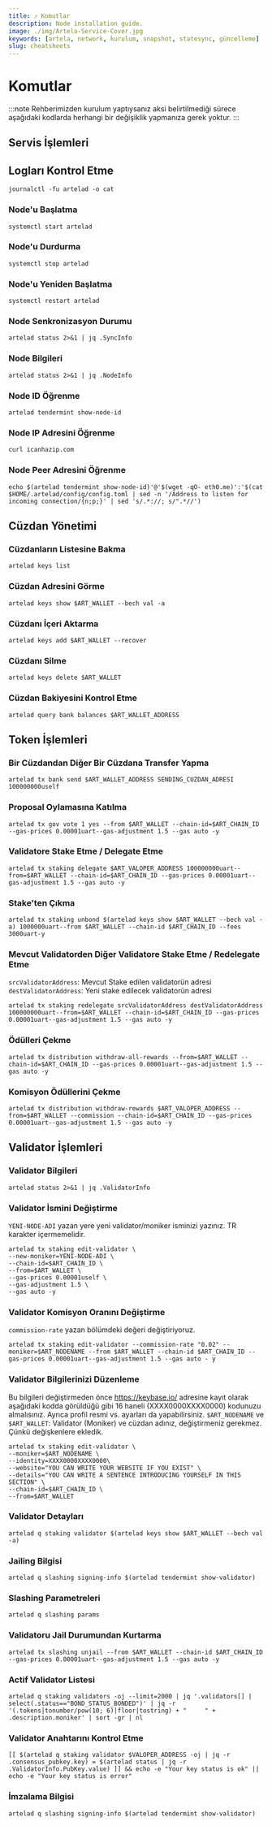 ```yaml
---
title: ⤴️ Komutlar
description: Node installation guide.
image: ./img/Artela-Service-Cover.jpg
keywords: [artela, network, kurulum, snapshot, statesync, güncelleme]
slug: cheatsheets
---
```


# Komutlar
:::note
Rehberimizden kurulum yaptıysanız aksi belirtilmediği sürece aşağıdaki kodlarda herhangi bir değişiklik yapmanıza gerek yoktur.
:::

## Servis İşlemleri 

## Logları Kontrol Etme 
```
journalctl -fu artelad -o cat
```

### Node'u Başlatma
```
systemctl start artelad
```

### Node'u Durdurma
```
systemctl stop artelad
```

### Node'u Yeniden Başlatma
```
systemctl restart artelad
```

### Node Senkronizasyon Durumu
```
artelad status 2>&1 | jq .SyncInfo
```

### Node Bilgileri
```
artelad status 2>&1 | jq .NodeInfo
```

### Node ID Öğrenme
```
artelad tendermint show-node-id
```

### Node IP Adresini Öğrenme
```
curl icanhazip.com
```

### Node Peer Adresini Öğrenme
```
echo $(artelad tendermint show-node-id)'@'$(wget -qO- eth0.me)':'$(cat $HOME/.artelad/config/config.toml | sed -n '/Address to listen for incoming connection/{n;p;}' | sed 's/.*://; s/".*//')
```

## Cüzdan Yönetimi

### Cüzdanların Listesine Bakma
```
artelad keys list
```

### Cüzdan Adresini Görme
```
artelad keys show $ART_WALLET --bech val -a
```

### Cüzdanı İçeri Aktarma
```
artelad keys add $ART_WALLET --recover
```

### Cüzdanı Silme
```
artelad keys delete $ART_WALLET
```

### Cüzdan Bakiyesini Kontrol Etme
```
artelad query bank balances $ART_WALLET_ADDRESS
```

## Token İşlemleri

### Bir Cüzdandan Diğer Bir Cüzdana Transfer Yapma
```
artelad tx bank send $ART_WALLET_ADDRESS SENDING_CUZDAN_ADRESI 100000000uself
```

### Proposal Oylamasına Katılma
```
artelad tx gov vote 1 yes --from $ART_WALLET --chain-id=$ART_CHAIN_ID --gas-prices 0.00001uart--gas-adjustment 1.5 --gas auto -y
```

### Validatore Stake Etme / Delegate Etme
```
artelad tx staking delegate $ART_VALOPER_ADDRESS 100000000uart--from=$ART_WALLET --chain-id=$ART_CHAIN_ID --gas-prices 0.00001uart--gas-adjustment 1.5 --gas auto -y
```

### Stake'ten Çıkma
```
artelad tx staking unbond $(artelad keys show $ART_WALLET --bech val -a) 1000000uart--from $ART_WALLET --chain-id $ART_CHAIN_ID --fees 3000uart-y
```

### Mevcut Validatorden Diğer Validatore Stake Etme / Redelegate Etme
`srcValidatorAddress`: Mevcut Stake edilen validatorün adresi
`destValidatorAddress`: Yeni stake edilecek validatorün adresi
```
artelad tx staking redelegate srcValidatorAddress destValidatorAddress 100000000uart--from=$ART_WALLET --chain-id=$ART_CHAIN_ID --gas-prices 0.00001uart--gas-adjustment 1.5 --gas auto -y
```

### Ödülleri Çekme
```
artelad tx distribution withdraw-all-rewards --from=$ART_WALLET --chain-id=$ART_CHAIN_ID --gas-prices 0.00001uart--gas-adjustment 1.5 --gas auto -y
```

### Komisyon Ödüllerini Çekme
```
artelad tx distribution withdraw-rewards $ART_VALOPER_ADDRESS --from=$ART_WALLET --commission --chain-id=$ART_CHAIN_ID --gas-prices 0.00001uart--gas-adjustment 1.5 --gas auto -y
```

## Validator İşlemleri

### Validator Bilgileri
```
artelad status 2>&1 | jq .ValidatorInfo
```

### Validator İsmini Değiştirme
`YENI-NODE-ADI` yazan yere yeni validator/moniker isminizi yazınız. TR karakter içermemelidir.
```
artelad tx staking edit-validator \
--new-moniker=YENI-NODE-ADI \
--chain-id=$ART_CHAIN_ID \
--from=$ART_WALLET \
--gas-prices 0.00001uself \
--gas-adjustment 1.5 \
--gas auto -y
```

### Validator Komisyon Oranını Değiştirme
`commission-rate` yazan bölümdeki değeri değiştiriyoruz.
```
artelad tx staking edit-validator --commission-rate "0.02" --moniker=$ART_NODENAME --from $ART_WALLET --chain-id $ART_CHAIN_ID --gas-prices 0.00001uart--gas-adjustment 1.5 --gas auto - y
```

### Validator Bilgilerinizi Düzenleme
Bu bilgileri değiştirmeden önce https://keybase.io/ adresine kayıt olarak aşağıdaki kodda görüldüğü gibi 16 haneli (XXXX0000XXXX0000) kodunuzu almalısınız. Ayrıca profil resmi vs. ayarları da yapabilirsiniz. 
`$ART_NODENAME` ve `$ART_WALLET`: Validator (Moniker) ve cüzdan adınız, değiştirmeniz gerekmez. Çünkü değişkenlere ekledik.
```
artelad tx staking edit-validator \
--moniker=$ART_NODENAME \
--identity=XXXX0000XXXX0000\
--website="YOU CAN WRITE YOUR WEBSITE IF YOU EXIST" \
--details="YOU CAN WRITE A SENTENCE INTRODUCING YOURSELF IN THIS SECTION" \
--chain-id=$ART_CHAIN_ID \
--from=$ART_WALLET
```

### Validator Detayları
```
artelad q staking validator $(artelad keys show $ART_WALLET --bech val -a)
```

### Jailing Bilgisi
```
artelad q slashing signing-info $(artelad tendermint show-validator)
```

### Slashing Parametreleri
```
artelad q slashing params
```

### Validatoru Jail Durumundan Kurtarma 
```
artelad tx slashing unjail --from $ART_WALLET --chain-id $ART_CHAIN_ID --gas-prices 0.00001uart--gas-adjustment 1.5 --gas auto -y
```

### Actif Validator Listesi
```
artelad q staking validators -oj --limit=2000 | jq '.validators[] | select(.status=="BOND_STATUS_BONDED")' | jq -r '(.tokens|tonumber/pow(10; 6)|floor|tostring) + " 	 " + .description.moniker' | sort -gr | nl
```

### Validator Anahtarını Kontrol Etme
```
[[ $(artelad q staking validator $VALOPER_ADDRESS -oj | jq -r .consensus_pubkey.key) = $(artelad status | jq -r .ValidatorInfo.PubKey.value) ]] && echo -e "Your key status is ok" || echo -e "Your key status is error"
```

### İmzalama Bilgisi
```
artelad q slashing signing-info $(artelad tendermint show-validator)
```